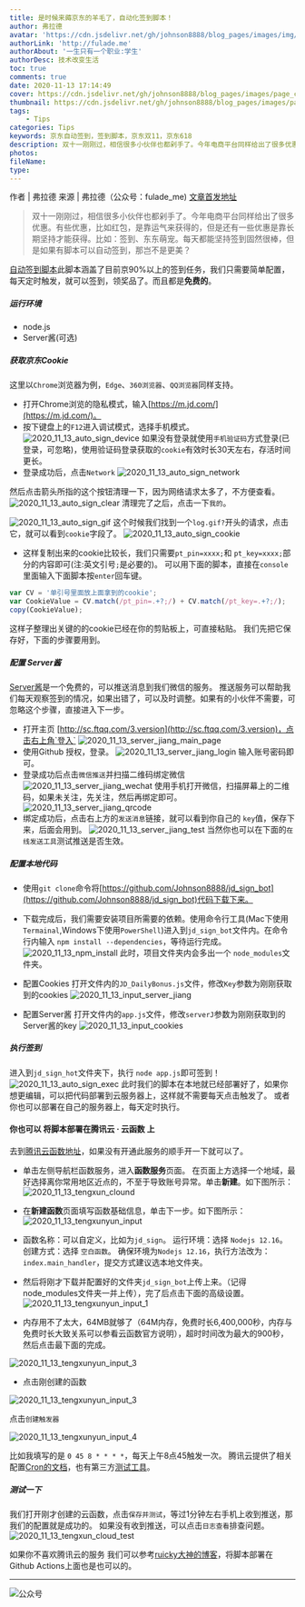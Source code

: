 ```yaml
---
title: 是时候来薅京东的羊毛了，自动化签到脚本！
author: 弗拉德
avatar: 'https://cdn.jsdelivr.net/gh/johnson8888/blog_pages/images/img/avatar.jpg'
authorLink: 'http://fulade.me'
authorAbout: '一生只有一个职业:学生'
authorDesc: 技术改变生活
toc: true
comments: true
date: 2020-11-13 17:14:49
cover: https://cdn.jsdelivr.net/gh/johnson8888/blog_pages/images/page_conver_jd_sigh.png
thumbnail: https://cdn.jsdelivr.net/gh/johnson8888/blog_pages/images/page_conver_jd_sigh.png
tags: 
    - Tips
categories: Tips
keywords: 京东自动签到，签到脚本，京东双11，京东618
description: 双十一刚刚过，相信很多小伙伴也都剁手了。今年电商平台同样给出了很多优惠。有些优惠，比如红包，是靠运气来获得的，但是还有一些优惠是靠长期坚持才能获得。比如：签到、东东萌宠。每天都能坚持签到固然很棒，但是如果有脚本可以自动签到，那岂不是更美？
photos:
fileName:
type:
---
```

作者 | 弗拉德
来源 | 弗拉德（公众号：fulade_me)
[文章首发地址](http://fulade.me/tips-jd-auto-sigh-2.html)
>双十一刚刚过，相信很多小伙伴也都剁手了。今年电商平台同样给出了很多优惠。有些优惠，比如红包，是靠运气来获得的，但是还有一些优惠是靠长期坚持才能获得。比如：签到、东东萌宠。每天都能坚持签到固然很棒，但是如果有脚本可以自动签到，那岂不是更美？
<!--more-->
[自动签到脚本](https://github.com/Johnson8888/jd_sign_bot)此脚本涵盖了目前京90%以上的签到任务，我们只需要简单配置，每天定时触发，就可以签到，领奖品了。而且都是**免费的**。
##### 运行环境
- node.js
- Server酱(可选)

##### 获取京东Cookie
这里以`Chrome`浏览器为例，`Edge`、`360浏览器`、`QQ浏览器`同样支持。
- 打开Chrome浏览的隐私模式，输入[https://m.jd.com/](https://m.jd.com/)。
- 按下键盘上的`F12`进入调试模式，选择手机模式。
![2020_11_13_auto_sign_device](https://cdn.jsdelivr.net/gh/johnson8888/blog_pages/images/2020_11_13_auto_sign_device.jpg)
如果没有登录就使用`手机验证码`方式登录(已登录，可忽略)，使用验证码登录获取的`cookie`有效时长30天左右，存活时间更长。
- 登录成功后，点击`Network`
![2020_11_13_auto_sign_network](https://cdn.jsdelivr.net/gh/johnson8888/blog_pages/images/2020_11_13_auto_sign_network.png)

然后点击箭头所指的这个按钮清理一下，因为网络请求太多了，不方便查看。
![2020_11_13_auto_sign_clear](https://cdn.jsdelivr.net/gh/johnson8888/blog_pages/images/2020_11_13_auto_sign_clear.png)
清理完了之后，点击一下`我的`。

![2020_11_13_auto_sign_gif](https://cdn.jsdelivr.net/gh/johnson8888/blog_pages/images/2020_11_13_auto_sign_gif.png)
这个时候我们找到一个`log.gif?`开头的请求，点击它，就可以看到`cookie`字段了。
![2020_11_13_auto_sign_cookie](https://cdn.jsdelivr.net/gh/johnson8888/blog_pages/images/2020_11_13_auto_sign_cookie.png)

- 这样复制出来的cookie比较长，我们只需要`pt_pin=xxxx;`和 `pt_key=xxxx;`部分的内容即可(注:英文引号`;`是必要的)。
可以用下面的脚本，直接在`console`里面输入下面脚本按`enter`回车键。
``` js
var CV = '单引号里面放上面拿到的cookie';
var CookieValue = CV.match(/pt_pin=.+?;/) + CV.match(/pt_key=.+?;/);
copy(CookieValue);
```
这样子整理出关键的的cookie已经在你的剪贴板上，可直接粘贴。
我们先把它保存好，下面的步骤要用到。

##### 配置 Server酱
[Server酱](http://sc.ftqq.com/3.version)是一个免费的，可以推送消息到我们微信的服务。
推送服务可以帮助我们每天观察签到的情况，如果出错了，可以及时调整。如果有的小伙伴不需要，可忽略这个步骤，直接进入下一步。
- 打开主页 [http://sc.ftqq.com/3.version](http://sc.ftqq.com/3.version)，点击右上角`登入`
![2020_11_13_server_jiang_main_page](https://cdn.jsdelivr.net/gh/johnson8888/blog_pages/images/2020_11_13_server_jiang_main_page.jpg)
- 使用Github 授权，登录。
![2020_11_13_server_jiang_login](https://cdn.jsdelivr.net/gh/johnson8888/blog_pages/images/2020_11_13_server_jiang_login.jpg)
输入账号密码即可。
- 登录成功后点击`微信推送`并扫描二维码绑定微信
![2020_11_13_server_jiang_wechat](https://cdn.jsdelivr.net/gh/johnson8888/blog_pages/images/2020_11_13_server_jiang_wechat.jpg)
使用手机打开微信，扫描屏幕上的二维码，如果未关注，先关注，然后再绑定即可。
![2020_11_13_server_jiang_qrcode](https://cdn.jsdelivr.net/gh/johnson8888/blog_pages/images/2020_11_13_server_jiang_qrcode.jpg)
- 绑定成功后，点击右上方的`发送消息`链接，就可以看到你自己的 `key`值，保存下来，后面会用到。
![2020_11_13_server_jiang_test](https://cdn.jsdelivr.net/gh/johnson8888/blog_pages/images/2020_11_13_server_jiang_test.jpg)
当然你也可以在下面的`在线发送工具`测试推送是否生效。

##### 配置本地代码
- 使用`git clone`命令将[https://github.com/Johnson8888/jd_sign_bot](https://github.com/Johnson8888/jd_sign_bot)代码下载下来。
- 下载完成后，我们需要安装项目所需要的依赖。使用命令行工具(Mac下使用`Termainal`,Windows下使用`PowerShell`)进入到`jd_sign_bot`文件内。在命令行内输入 `npm install --dependencies`，等待运行完成。
![2020_11_13_npm_install](https://cdn.jsdelivr.net/gh/johnson8888/blog_pages/images/2020_11_13_npm_install.png)
此时，项目文件夹内会多出一个 `node_modules`文件夹。

- 配置Cookies
打开文件内的`JD_DailyBonus.js`文件，修改`Key`参数为刚刚获取到的cookies
![2020_11_13_input_server_jiang](https://cdn.jsdelivr.net/gh/johnson8888/blog_pages/images/2020_11_13_input_server_jiang.png)

- 配置Server酱
打开文件内的`app.js`文件，修改`serverJ`参数为刚刚获取到的Server酱的key
![2020_11_13_input_cookies](https://cdn.jsdelivr.net/gh/johnson8888/blog_pages/images/2020_11_13_input_cookies.png)

##### 执行签到
进入到`jd_sign_hot`文件夹下，执行 `node app.js`即可签到！
![2020_11_13_auto_sign_exec](https://cdn.jsdelivr.net/gh/johnson8888/blog_pages/images/2020_11_13_auto_sign_exec.jpg)
此时我们的脚本在本地就已经部署好了，如果你想更编辑，可以把代码部署到云服务器上，这样就不需要每天点击触发了。
或者你也可以部署在自己的服务器上，每天定时执行。



#### 你也可以 将脚本部署在腾讯云 · 云函数 上
去到[腾讯云函数地址](https://console.cloud.tencent.com/scf/index)，如果没有开通此服务的顺手开一下就可以了。
- 单击左侧导航栏函数服务，进入**函数服务**页面。 在页面上方选择一个地域，最好选择离你常用地区近点的，不至于导致账号异常。单击**新建**。如下图所示：
![2020_11_13_tengxun_clound](https://cdn.jsdelivr.net/gh/johnson8888/blog_pages/images/2020_11_13_tengxun_clound.jpg)

- 在**新建函数**页面填写函数基础信息，单击下一步。如下图所示：
![2020_11_13_tengxunyun_input](https://cdn.jsdelivr.net/gh/johnson8888/blog_pages/images/2020_11_13_tengxunyun_input.png)

- 函数名称：可以自定义，比如为`jd_sign`。 运行环境：选择 `Nodejs 12.16`。 创建方式：选择 `空白函数`。
确保环境为`Nodejs 12.16`，执行方法改为：`index.main_handler`，提交方式建议选本地文件夹。
- 然后将刚才下载并配置好的文件夹`jd_sign_bot`上传上来。（记得node_modules文件夹一并上传），完了后点击下面的高级设置。
![2020_11_13_tengxunyun_input_1](https://cdn.jsdelivr.net/gh/johnson8888/blog_pages/images/2020_11_13_tengxunyun_input_1.png)

- 内存用不了太大，64MB就够了（64M内存，免费时长6,400,000秒，内存与免费时长大致关系可以参看云函数官方说明），超时时间改为最大的900秒，然后点击最下面的完成。


![2020_11_13_tengxunyun_input_3](https://cdn.jsdelivr.net/gh/johnson8888/blog_pages/images/2020_11_13_tengxunyun_input_2.png)

- 点击刚创建的函数

![2020_11_13_tengxunyun_input_3](https://cdn.jsdelivr.net/gh/johnson8888/blog_pages/images/2020_11_13_tengxunyun_input_3.png)

点击`创建触发器`

![2020_11_13_tengxunyun_input_4](https://cdn.jsdelivr.net/gh/johnson8888/blog_pages/images/2020_11_13_tengxunyun_input_4.png)

比如我填写的是 `0 45 8 * * * *`，每天上午8点45触发一次。
腾讯云提供了相关配置[Cron的文档](https://cloud.tencent.com/document/product/583/9708#cron-.E8.A1.A8.E8.BE.BE.E5.BC.8F)，也有第三方[测试工具](https://tool.lu/crontab/)。



##### 测试一下
我们打开刚才创建的云函数，点击`保存并测试`，等过1分钟左右手机上收到推送，那我们的配置就是成功的。
如果没有收到推送，可以点击`日志查看`排查问题。
![2020_11_13_tengxun_cloud_test](https://cdn.jsdelivr.net/gh/johnson8888/blog_pages/images/2020_11_13_tengxun_cloud_test.png)

如果你不喜欢腾讯云的服务
我们可以参考[ruicky大神的博客](https://ruicky.me/2020/06/05/jd-sign/)，将脚本部署在Github Actions上面也是也可以的。

***  
![公众号](https://cdn.jsdelivr.net/gh/johnson8888/blog_pages/images/page_footer.jpg)
